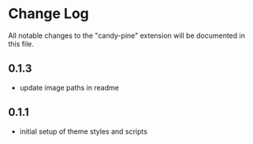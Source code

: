 # Change Log

All notable changes to the "candy-pine" extension will be documented in this file.

## 0.1.3

- update image paths in readme

## 0.1.1

- initial setup of theme styles and scripts
